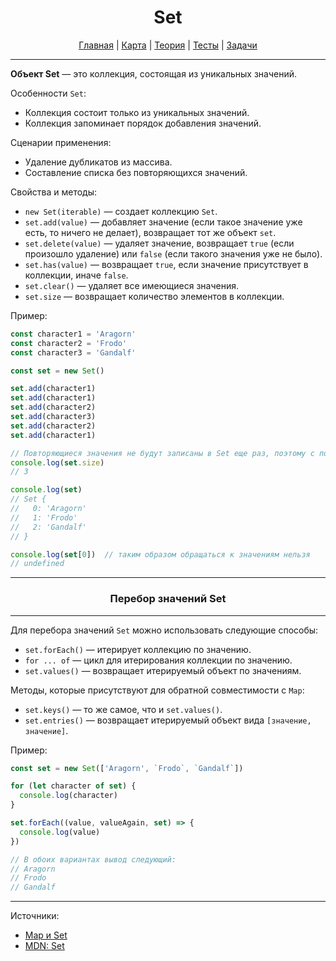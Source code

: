 <div align="center">

# Set

[Главная](https://github.com/dollaween/junior-roadmap/)
|
[Карта](/roadmap/README.md)
|
[Теория](/theory/README.md)
|
[Тесты](/tests/README.md)
|
[Задачи](/tasks/README.md)

</div>

---

**Объект Set** — это коллекция, состоящая из уникальных значений.

Особенности `Set`:
- Коллекция состоит только из уникальных значений.
- Коллекция запоминает порядок добавления значений.

Сценарии применения:
- Удаление дубликатов из массива.
- Составление списка без повторяющихся значений.

Свойства и методы:
- `new Set(iterable)` — создает коллекцию `Set`.
- `set.add(value)` — добавляет значение (если такое значение уже есть, то ничего не делает), возвращает тот же объект `set`.
- `set.delete(value)` — удаляет значение, возвращает `true` (если произошло удаление) или `false` (если такого значения уже не было).
- `set.has(value)` — возвращает `true`, если значение присутствует в коллекции, иначе `false`.
- `set.clear()` — удаляет все имеющиеся значения.
- `set.size` — возвращает количество элементов в коллекции.

Пример:
```js
const character1 = 'Aragorn'
const character2 = 'Frodo'
const character3 = 'Gandalf'

const set = new Set()

set.add(character1)
set.add(character1)
set.add(character2)
set.add(character3)
set.add(character2)
set.add(character1)

// Повторяющиеся значения не будут записаны в Set еще раз, поэтому с помощью свойства size мы можем узнать количество уникальных значений в коллекции
console.log(set.size)
// 3

console.log(set)
// Set {
//   0: 'Aragorn'
//   1: 'Frodo'
//   2: 'Gandalf'
// }

console.log(set[0])  // таким образом обращаться к значениям нельзя
// undefined
```

---

<div align="center">

### Перебор значений Set

</div>

---

Для перебора значений `Set` можно использовать следующие способы:
- `set.forEach()` — итерирует коллекцию по значению.
- `for ... of` — цикл для итерирования коллекции по значению.
- `set.values()` — возвращает итерируемый объект по значениям.

Методы, которые присутствуют для обратной совместимости с `Map`:
- `set.keys()` — то же самое, что и `set.values()`.
- `set.entries()` — возвращает итерируемый объект вида `[значение, значение]`.

Пример:
```js
const set = new Set(['Aragorn', `Frodo`, `Gandalf`])

for (let character of set) {
  console.log(character)
}

set.forEach((value, valueAgain, set) => {
  console.log(value)
})

// В обоих вариантах вывод следующий:
// Aragorn
// Frodo
// Gandalf
```




---

Источники:
- [Map и Set](https://learn.javascript.ru/map-set)
- [MDN: Set](https://developer.mozilla.org/en-US/docs/Web/JavaScript/Reference/Global_Objects/Set)


